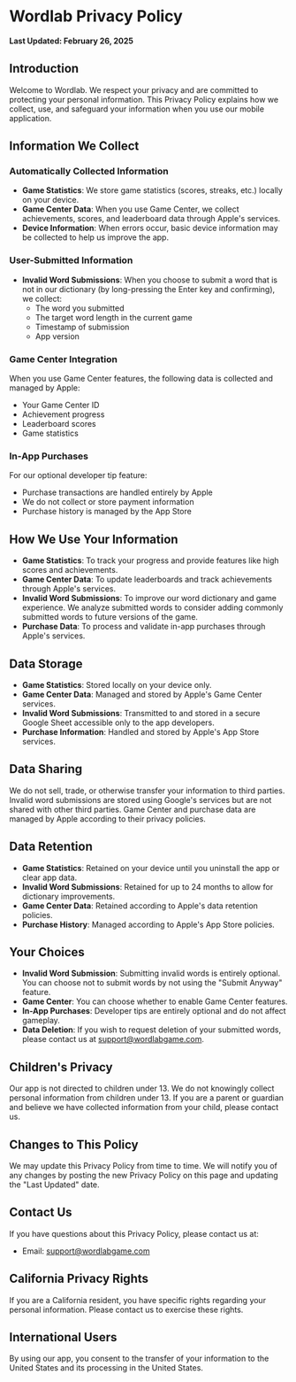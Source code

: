 # Wordlab Privacy Policy

**Last Updated: February 26, 2025**

## Introduction

Welcome to Wordlab. We respect your privacy and are committed to protecting your personal information. This Privacy Policy explains how we collect, use, and safeguard your information when you use our mobile application.

## Information We Collect

### Automatically Collected Information

- **Game Statistics**: We store game statistics (scores, streaks, etc.) locally on your device.
- **Game Center Data**: When you use Game Center, we collect achievements, scores, and leaderboard data through Apple's services.
- **Device Information**: When errors occur, basic device information may be collected to help us improve the app.

### User-Submitted Information

- **Invalid Word Submissions**: When you choose to submit a word that is not in our dictionary (by long-pressing the Enter key and confirming), we collect:
  - The word you submitted
  - The target word length in the current game
  - Timestamp of submission
  - App version

### Game Center Integration

When you use Game Center features, the following data is collected and managed by Apple:
- Your Game Center ID
- Achievement progress
- Leaderboard scores
- Game statistics

### In-App Purchases

For our optional developer tip feature:
- Purchase transactions are handled entirely by Apple
- We do not collect or store payment information
- Purchase history is managed by the App Store

## How We Use Your Information

- **Game Statistics**: To track your progress and provide features like high scores and achievements.
- **Game Center Data**: To update leaderboards and track achievements through Apple's services.
- **Invalid Word Submissions**: To improve our word dictionary and game experience. We analyze submitted words to consider adding commonly submitted words to future versions of the game.
- **Purchase Data**: To process and validate in-app purchases through Apple's services.

## Data Storage

- **Game Statistics**: Stored locally on your device only.
- **Game Center Data**: Managed and stored by Apple's Game Center services.
- **Invalid Word Submissions**: Transmitted to and stored in a secure Google Sheet accessible only to the app developers.
- **Purchase Information**: Handled and stored by Apple's App Store services.

## Data Sharing

We do not sell, trade, or otherwise transfer your information to third parties. Invalid word submissions are stored using Google's services but are not shared with other third parties. Game Center and purchase data are managed by Apple according to their privacy policies.

## Data Retention

- **Game Statistics**: Retained on your device until you uninstall the app or clear app data.
- **Invalid Word Submissions**: Retained for up to 24 months to allow for dictionary improvements.
- **Game Center Data**: Retained according to Apple's data retention policies.
- **Purchase History**: Managed according to Apple's App Store policies.

## Your Choices

- **Invalid Word Submission**: Submitting invalid words is entirely optional. You can choose not to submit words by not using the "Submit Anyway" feature.
- **Game Center**: You can choose whether to enable Game Center features.
- **In-App Purchases**: Developer tips are entirely optional and do not affect gameplay.
- **Data Deletion**: If you wish to request deletion of your submitted words, please contact us at support@wordlabgame.com.

## Children's Privacy

Our app is not directed to children under 13. We do not knowingly collect personal information from children under 13. If you are a parent or guardian and believe we have collected information from your child, please contact us.

## Changes to This Policy

We may update this Privacy Policy from time to time. We will notify you of any changes by posting the new Privacy Policy on this page and updating the "Last Updated" date.

## Contact Us

If you have questions about this Privacy Policy, please contact us at:
- Email: support@wordlabgame.com

## California Privacy Rights

If you are a California resident, you have specific rights regarding your personal information. Please contact us to exercise these rights.

## International Users

By using our app, you consent to the transfer of your information to the United States and its processing in the United States.
